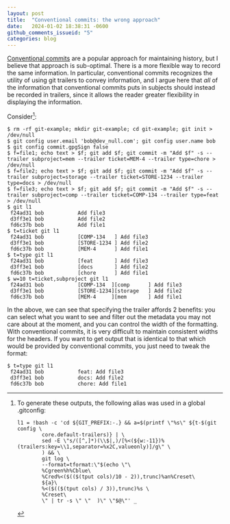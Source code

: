 ```yaml
---
layout: post
title:  "Conventional commits: the wrong approach"
date:   2024-01-02 18:38:31 -0600
github_comments_issueid: "5"
categories: blog
---
```


[Conventional commits](https://jekyllrb.com/docs/home) are a popular approach
for maintaining history, but I believe that approach is sub-optimal.
There is a more flexible way to record the same information.  In particular,
conventional commits recognizes the utility of using git trailers to convey
information, and I argue here that *all* of the information that conventional
commits puts in subjects should instead be recorded in trailers, since it
allows the reader greater flexibility in displaying the information.

Consider[^aliases]:

~~~~
$ rm -rf git-example; mkdir git-example; cd git-example; git init > /dev/null
$ git config user.email 'bob@dev_null.com'; git config user.name bob
$ git config commit.gpgSign false
$ f=file1; echo text > $f; git add $f; git commit -m "Add $f" -s --trailer subproject=mem --trailer ticket=MEM-4 --trailer type=chore > /dev/null
$ f=file2; echo text > $f; git add $f; git commit -m "Add $f" -s --trailer subproject=storage --trailer ticket=STORE-1234 --trailer type=docs > /dev/null
$ f=file3; echo text > $f; git add $f; git commit -m "Add $f" -s --trailer subproject=comp --trailer ticket=COMP-134 --trailer type=feat > /dev/null
$ git l1
 f24ad31 bob           Add file3
 d3ff3e1 bob           Add file2
 fd6c37b bob           Add file1
$ t=ticket git l1
 f24ad31 bob           [COMP-134   ] Add file3
 d3ff3e1 bob           [STORE-1234 ] Add file2
 fd6c37b bob           [MEM-4      ] Add file1
$ t=type git l1
 f24ad31 bob           [feat       ] Add file3
 d3ff3e1 bob           [docs       ] Add file2
 fd6c37b bob           [chore      ] Add file1
$ w=10 t=ticket,subproject git l1
 f24ad31 bob           [COMP-134  ][comp      ] Add file3
 d3ff3e1 bob           [STORE-1234][storage   ] Add file2
 fd6c37b bob           [MEM-4     ][mem       ] Add file1
~~~~

In the above, we can see that specifying the trailer affords 2 benefits:
you can select what you want to see and filter out the metadata you may
not care about at the moment, and you can control the width of the
formatting.  With conventional commits, it is very difficult to
maintain consistent widths for the headers.  If you want to get
output that is identical to that which would be provided by
conventional commits, you just need to tweak the format:

~~~~
$ t=type git l1
 f24ad31 bob           feat: Add file3
 d3ff3e1 bob           docs: Add file2
 fd6c37b bob           chore: Add file1
~~~~





[^aliases]: To generate these outputs, the following alias was used in a global .gitconfig:
    ~~~~
    l1 = !bash -c 'cd ${GIT_PREFIX:-.} && a=$(printf \"%s\" ${t-$(git config \
            core.default-trailers)} | \
            sed -E \"s/([^,]*)(\\$|,)/[%<(${w:-11})%(trailers:key=\\1,separator=%x2C,valueonly)]/g\" \
            ) && \
            git log \
            --format=tformat:\"$(echo \"\
            %Cgreen%h%Cblue\
            %Cred%<($(($(tput cols)/10 - 2)),trunc)%an%Creset\
            ${a}\
            %<($(($(tput cols) / 3)),trunc)%s \
            %Creset\
            \" | tr -s \" \"  )\" \"$@\"' _
    ~~~~
